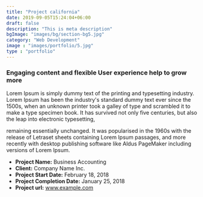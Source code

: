 ```yaml
---
title: "Project california"
date: 2019-09-05T15:24:04+06:00
draft: false
description: "This is meta description"
bgImage: "images/bg/section-bg5.jpg"
category: "Web Development"
image : "images/portfolio/5.jpg"
type : "portfolio"
---
```



### Engaging content and flexible User experience help to grow more

Lorem Ipsum is simply dummy text of the printing and typesetting industry. Lorem Ipsum has been the industry's standard dummy text ever since the 1500s, when an unknown printer took a galley of type and scrambled it to make a type specimen book. It has survived not only five centuries, but also the leap into electronic typesetting, 

remaining essentially unchanged. It was popularised in the 1960s with the release of Letraset sheets containing Lorem Ipsum passages, and more recently with desktop publishing software like Aldus PageMaker including versions of Lorem Ipsum.

- **Project Name:** Business Accounting
- **Client:** Company Name Inc.
- **Project Start Date:** February 18, 2018
- **Project Completion Date:** January 25, 2018 
- **Project url:** www.example.com